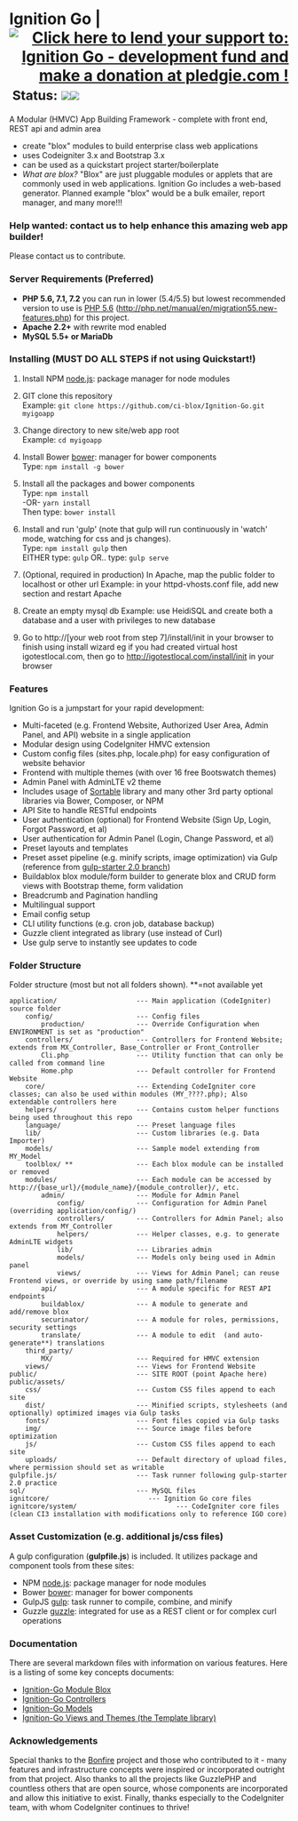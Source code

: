 # Ignition Go     | <a style="text-align:right" href='https://pledgie.com/campaigns/30957'><img alt='Click here to lend your support to: Ignition Go - development fund and make a donation at pledgie.com !' src='https://pledgie.com/campaigns/30957.png?skin_name=chrome' border='0' ></a><small>  &nbsp;Status:</small> <img src="https://travis-ci.org/ci-blox/Ignition-Go.svg?branch=master"/><img src="https://styleci.io/repos/49680592/shield?style=plastic&branch=master" />
A Modular (HMVC) App Building Framework - complete with front end, REST api and admin area
- create "blox" modules to build enterprise class web applications
- uses Codeigniter 3.x and Bootstrap 3.x
- can be used as a quickstart project starter/boilerplate
- *What are blox?* "Blox" are just pluggable modules or applets that are commonly used in web applications. Ignition Go includes a web-based generator. Planned example "blox" would be a bulk emailer, report manager, and many more!!!  

### Help wanted: contact us to help enhance this amazing web app builder!  
Please contact us to contribute.

### Server Requirements (Preferred)

* **PHP 5.6, 7.1, 7.2** you can run in lower (5.4/5.5) but lowest recommended version to use is [PHP 5.6](http://php.net/manual/en/migration56.new-features.php) (http://php.net/manual/en/migration55.new-features.php) for this project. 
* **Apache 2.2+** with rewrite mod enabled
* **MySQL 5.5+ or MariaDb**

### Installing (MUST DO ALL STEPS if not using Quickstart!)
1. Install NPM [node.js](http://nodejs.org/): package manager for node modules

2. GIT clone this repository<br>
Example: ```git clone https://github.com/ci-blox/Ignition-Go.git myigoapp```

3. Change directory to new site/web app root<br>
Example: ```cd myigoapp```

4. Install Bower [bower](http://bower.io/): manager for bower components<br>
Type: ```npm install -g bower```

5. Install all the packages and bower components<br>
Type: ```npm install``` <br>
-OR- ```yarn install``` <br>
Then type: ```bower install```

6. Install and run 'gulp' (note that gulp will run continuously in 'watch' mode, watching for css and js changes).<br>
Type: ```npm install gulp``` then<br>
EITHER type: ```gulp```
OR..  type: ```gulp serve```

7. (Optional, required in production) In Apache, map the public folder to localhost or other url
Example: in your httpd-vhosts.conf file, add new <VirtualHost> section and restart Apache

8. Create an empty mysql db
Example: use HeidiSQL and create both a database and a user with privileges to new database 

9. Go to http://[your web root from step 7]/install/init in your browser to finish using install wizard 
eg if you had created virtual host igotestlocal.com, then go to http://igotestlocal.com/install/init in your browser

### Features

Ignition Go is a jumpstart for your rapid development:
* Multi-faceted (e.g. Frontend Website, Authorized User Area, Admin Panel, and API) website in a single application
* Modular design using CodeIgniter HMVC extension
* Custom config files (sites.php, locale.php) for easy configuration of website behavior
* Frontend with multiple themes (with over 16 free Bootswatch themes)
* Admin Panel with AdminLTE v2 theme
* Includes usage of [Sortable](http://rubaxa.github.io/Sortable/) library and many other 3rd party optional libraries via Bower, Composer, or NPM
* API Site to handle RESTful endpoints
* User authentication (optional) for Frontend Website (Sign Up, Login, Forgot Password, et al)
* User authentication for Admin Panel (Login, Change Password, et al)
* Preset layouts and templates
* Preset asset pipeline (e.g. minify scripts, image optimization) via Gulp (reference from [gulp-starter 2.0 branch](https://github.com/greypants/gulp-starter/tree/2.0))
* Buildablox blox module/form builder to generate blox and CRUD form views with Bootstrap theme, form validation
* Breadcrumb and Pagination handling
* Multilingual support
* Email config setup
* CLI utility functions (e.g. cron job, database backup)
* Guzzle client integrated as library (use instead of Curl)
* Use gulp serve to instantly see updates to code


### Folder Structure

Folder structure (most but not all folders shown). **=not available yet

```
application/                    --- Main application (CodeIgniter) source folder
    config/                     --- Config files
        production/             --- Override Configuration when ENVIRONMENT is set as "production"
    controllers/                --- Controllers for Frontend Website; extends from MX_Controller, Base_Controller or Front_Controller
        Cli.php                 --- Utility function that can only be called from command line
        Home.php                --- Default controller for Frontend Website        
    core/                       --- Extending CodeIgniter core classes; can also be used within modules (MY_????.php); Also extendable controllers here
    helpers/                    --- Contains custom helper functions being used throughout this repo
    language/                   --- Preset language files
    lib/                        --- Custom libraries (e.g. Data Importer)
    models/                     --- Sample model extending from MY_Model
    toolblox/ **                --- Each blox module can be installed or removed
    modules/                    --- Each module can be accessed by http://{base_url}/{module_name}/{module_controller}/, etc.
        admin/                  --- Module for Admin Panel
            config/             --- Configuration for Admin Panel (overriding application/config/)
            controllers/        --- Controllers for Admin Panel; also extends from MY_Controller
            helpers/            --- Helper classes, e.g. to generate AdminLTE widgets
            lib/                --- Libraries admin 
            models/             --- Models only being used in Admin panel
            views/              --- Views for Admin Panel; can reuse Frontend views, or override by using same path/filename
        api/                    --- A module specific for REST API endpoints
        buildablox/             --- A module to generate and add/remove blox
        securinator/            --- A module for roles, permissions, security settings
        translate/              --- A module to edit  (and auto-generate**) translations
    third_party/
        MX/                     --- Required for HMVC extension
    views/                      --- Views for Frontend Website
public/                         --- SITE ROOT (point Apache here)
public/assets/
    css/                        --- Custom CSS files append to each site
    dist/                       --- Minified scripts, stylesheets (and optionally) optimized images via Gulp tasks
    fonts/                      --- Font files copied via Gulp tasks
    img/                        --- Source image files before optimization
    js/                         --- Custom CSS files append to each site
    uploads/                    --- Default directory of upload files, where permission should set as writable
gulpfile.js/                    --- Task runner following gulp-starter 2.0 practice
sql/                            --- MySQL files
ignitcore/                         --- Ignition Go core files
ignitcore/system/                         --- CodeIgniter core files (clean CI3 installation with modifications only to reference IGO core)
```

### Asset Customization (e.g. additional js/css files)

A gulp configuration (**gulpfile.js**) is included. It utilizes package and component tools from these sites:
* NPM [node.js](http://nodejs.org/): package manager for node modules
* Bower [bower](http://bower.io/): manager for bower components 
* GulpJS [gulp](http://gulpjs.com/): task runner to compile, combine, and minify
* Guzzle [guzzle](http://guzzlephp.com/): integrated for use as a REST client or for complex curl operations

### Documentation
There are several markdown files with information on various features.  Here is a listing of some key concepts documents:
* [Ignition-Go Module Blox](http://ci-blox.github.io/Ignition-Go/DocBuildABlox.html)
* [Ignition-Go Controllers](http://ci-blox.github.io/Ignition-Go/DocControllers.html)
* [Ignition-Go Models](http://ci-blox.github.io/Ignition-Go/DocModels.html)
* [Ignition-Go Views and Themes (the Template library)](http://ci-blox.github.io/Ignition-Go/DocViewsThemes.html)

### Acknowledgements
Special thanks to the [Bonfire](http://cibonfire.com) project and those who contributed to it - many features and infrastructure concepts were inspired or incorporated outright from that project.  Also thanks to all the projects like GuzzlePHP and countless others that are open source, whose components are incorporated and allow this initiative to exist.  Finally, thanks especially to the CodeIgniter team, with whom CodeIgniter continues to thrive!
